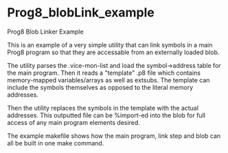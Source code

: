 # Prog8_blobLink_example
Prog8 Blob Linker Example

This is an example of a very simple utility that can link symbols in a main Prog8 program so that they are accessable from an externally loaded blob.

The utility parses the .vice-mon-list and load the symbol->address table for the main program.
Then it reads a "template" .p8 file which contains memory-mapped variables/arrays as well as extsubs.   The template can include the symbols themselves as opposed to the literal memory addresses.

Then the utility replaces the symbols in the template with the actual addresses.   This outputted file can be %import-ed into the blob for full access of any main program elements desired.

The example makefile shows how the main program, link step and blob can all be built in one make command.
